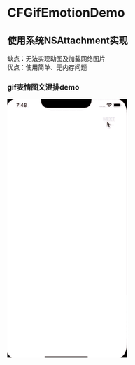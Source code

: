 # CFGifEmotionDemo

## 使用系统NSAttachment实现 

缺点：无法实现动图及加载网络图片  
优点：使用简单、无内存问题

### gif表情图文混排demo
![image](https://github.com/yuchuanfeng/CFGifEmotionDemo/blob/NSAttachment/lizi03.gif)
